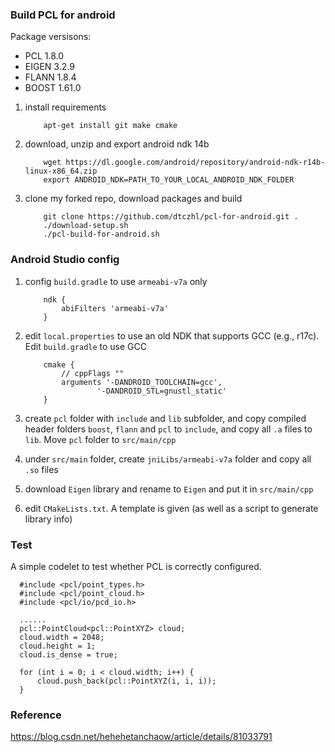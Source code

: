 
### Build PCL for android

Package versisons:
*  PCL  1.8.0
*  EIGEN  3.2.9
*  FLANN  1.8.4
*  BOOST  1.61.0


1.  install requirements
    ```
        apt-get install git make cmake
    ```

2.  download, unzip and export android ndk 14b
    ```
        wget https://dl.google.com/android/repository/android-ndk-r14b-linux-x86_64.zip
        export ANDROID_NDK=PATH_TO_YOUR_LOCAL_ANDROID_NDK_FOLDER
    ```

3. clone my forked repo, download packages and build
    ```
        git clone https://github.com/dtczhl/pcl-for-android.git .
        ./download-setup.sh
        ./pcl-build-for-android.sh
    ```

### Android Studio config

1.  config `build.gradle` to use `armeabi-v7a` only
    ```
        ndk {
            abiFilters 'armeabi-v7a'
        }
    ```

2.  edit `local.properties` to use an old NDK that supports GCC (e.g., r17c). Edit `build.gradle` to use GCC
    ```
        cmake {
            // cppFlags ""
            arguments '-DANDROID_TOOLCHAIN=gcc',
                    '-DANDROID_STL=gnustl_static'
        }
    ```

3.  create `pcl` folder with `include` and `lib` subfolder, and copy compiled header folders `boost`, `flann` and `pcl` to `include`, and copy all `.a` files to `lib`. Move `pcl` folder to `src/main/cpp`

4.  under `src/main` folder, create `jniLibs/armeabi-v7a` folder and copy all `.so` files

5.  download `Eigen` library and rename to `Eigen` and put it in `src/main/cpp`

6.  edit `CMakeLists.txt`. A template is given (as well as a script to generate library info)

### Test

A simple codelet to test whether PCL is correctly configured.
```
  #include <pcl/point_types.h>
  #include <pcl/point_cloud.h>
  #include <pcl/io/pcd_io.h>

  ......
  pcl::PointCloud<pcl::PointXYZ> cloud;
  cloud.width = 2048;
  cloud.height = 1;
  cloud.is_dense = true;

  for (int i = 0; i < cloud.width; i++) {
      cloud.push_back(pcl::PointXYZ(i, i, i));
  }
```

### Reference
<https://blog.csdn.net/hehehetanchaow/article/details/81033791>
